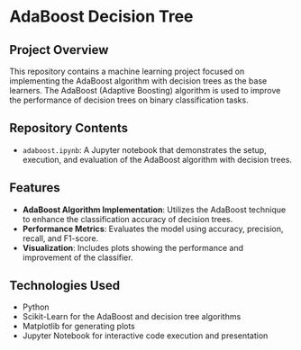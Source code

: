 # AdaBoost Decision Tree

## Project Overview
This repository contains a machine learning project focused on implementing the AdaBoost algorithm with decision trees as the base learners. The AdaBoost (Adaptive Boosting) algorithm is used to improve the performance of decision trees on binary classification tasks.

## Repository Contents
- `adaboost.ipynb`: A Jupyter notebook that demonstrates the setup, execution, and evaluation of the AdaBoost algorithm with decision trees.

## Features
- **AdaBoost Algorithm Implementation**: Utilizes the AdaBoost technique to enhance the classification accuracy of decision trees.
- **Performance Metrics**: Evaluates the model using accuracy, precision, recall, and F1-score.
- **Visualization**: Includes plots showing the performance and improvement of the classifier.

## Technologies Used
- Python
- Scikit-Learn for the AdaBoost and decision tree algorithms
- Matplotlib for generating plots
- Jupyter Notebook for interactive code execution and presentation
